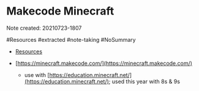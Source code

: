 # Makecode Minecraft

Note created: 20210723-1807

#Resources #extracted #note-taking #NoSummary 

- [Resources](Resources.md)

- [https://minecraft.makecode.com/](https://minecraft.makecode.com/) 
	- use with [https://education.minecraft.net/](https://education.minecraft.net/); used this year with 8s & 9s